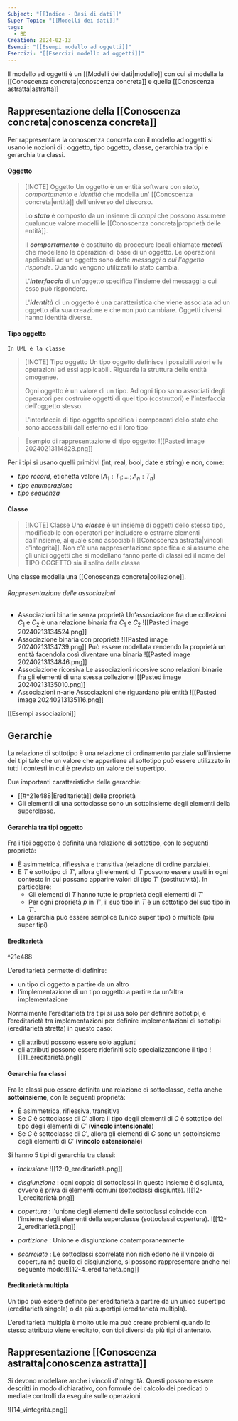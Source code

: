 ```yaml
---
Subject: "[[Indice - Basi di dati]]"
Super Topic: "[[Modelli dei dati]]"
tags:
  - BD
Creation: 2024-02-13
Esempi: "[[Esempi modello ad oggetti]]"
Esercizi: "[[Esercizi modello ad oggetti]]"
---
```

 Il modello ad oggetti è un [[Modelli dei dati|modello]] con cui si modella la [[Conoscenza concreta|conoscenza concreta]] e quella [[Conoscenza astratta|astratta]]

## Rappresentazione della [[Conoscenza concreta|conoscenza concreta]]

Per rappresentare la conoscenza concreta con il modello ad oggetti si usano le nozioni di : oggetto, tipo oggetto, classe, gerarchia tra tipi e gerarchia tra classi.


#### Oggetto
 
> [!NOTE] Oggetto
> Un oggetto è un entità software con _stato_, _comportamento_ e _identità_ che modella un' [[Conoscenza concreta|entità]] dell'universo del discorso.
> 
> Lo ___stato___ è composto da un insieme di _campi_ che possono assumere qualunque valore modelli le [[Conoscenza concreta|proprietà delle entità]].
> 
> Il ___comportamento___ è costituito da procedure locali chiamate ___metodi___ che modellano le operazioni di base di un oggetto. Le operazioni applicabili ad un oggetto sono dette _messaggi a cui l'oggetto risponde_. Quando vengono utilizzati lo stato cambia.
> 
> L'___interfaccia___ di un'oggetto specifica l'insieme dei messaggi a cui esso può rispondere.
> 
> L'___identità___ di un oggetto è una caratteristica che viene associata ad un oggetto alla sua creazione e che non può cambiare. Oggetti diversi hanno identità diverse. 


#### Tipo oggetto
	In UML è la classe

> [!NOTE] Tipo oggetto
> Un tipo oggetto definisce i possibili valori e le operazioni ad essi applicabili.
> Riguarda la struttura delle entità omogenee.
> 
> Ogni oggetto è un valore di un tipo. Ad ogni tipo sono associati degli operatori per costruire oggetti di quel tipo (costruttori) e l'interfaccia dell'oggetto stesso.
> 
> L'interfaccia di tipo oggetto specifica i componenti dello stato che sono accessibili dall'esterno ed il loro tipo

> Esempio di rappresentazione di tipo oggetto:
> ![[Pasted image 20240213114828.png]]

Per i tipi si usano quelli primitivi (int, real, bool, date e string) e non, come:
- _tipo record_, etichetta valore $[A_1:T_1; ... ; A_n:T_n]$
- _tipo enumerazione_ 
- _tipo sequenza_

#### Classe


> [!NOTE] Classe
> Una ___classe___ è un insieme di oggetti dello stesso tipo, modificabile con operatori per includere o estrarre elementi dall'insieme, al quale sono associabili [[Conoscenza astratta|vincoli d'integrità]].
	Non c'è una rappresentazione specifica e si assume che gli unici oggetti che si modellano fanno parte di classi ed il nome del TIPO OGGETTO sia il solito della classe

Una classe modella una [[Conoscenza concreta|collezione]].

###### Rappresentazione delle associazioni
- Associazioni binarie senza proprietà
	Un’associazione fra due collezioni $C_1$ e $C _2$ è una relazione binaria fra $C _1$ e $C_2$ 
	![[Pasted image 20240213134524.png]] 
- Associazione binaria con proprietà
	![[Pasted image 20240213134739.png]]
	Può essere modellata rendendo la proprietà un entità facendola così diventare una binaria 
	![[Pasted image 20240213134846.png]]
- Associazione ricorsiva
	Le associazioni ricorsive sono relazioni binarie fra gli elementi di una stessa collezione
	![[Pasted image 20240213135010.png]]
- Associazioni n-arie
	Associazioni che riguardano più entità
	![[Pasted image 20240213135116.png]]

[[Esempi associazioni]]
## Gerarchie

La relazione di sottotipo è una relazione di ordinamento parziale sull’insieme dei tipi tale che un valore che appartiene al sottotipo può essere utilizzato in tutti i contesti in cui è previsto un valore del supertipo.

Due importanti caratteristiche delle gerarchie:

- [[#^21e488|Ereditarietà]] delle proprietà
- Gli elementi di una sottoclasse sono un sottoinsieme degli elementi della superclasse.

#### Gerarchia tra tipi oggetto

Fra i tipi oggetto è definita una relazione di sottotipo, con le seguenti proprietà:

- È asimmetrica, riflessiva e transitiva (relazione di ordine parziale).
- E $T$ è sottotipo di $T'$, allora gli elementi di $T$ possono essere usati in ogni contesto in cui possano apparire valori di tipo $T'$ (sostitutività). In particolare:
    - Gli elementi di $T$ hanno tutte le proprietà degli elementi di $T'$
    - Per ogni proprietà $p$ in $T'$, il suo tipo in $T$ è un sottotipo del suo tipo in $T'$.
- La gerarchia può essere semplice (unico super tipo) o multipla (più super tipi)

#### Ereditarietà
^21e488

L’ereditarietà permette di definire:
- un tipo di oggetto a partire da un altro
- l’implementazione di un tipo oggetto a partire da un’altra implementazione

Normalmente l’ereditarietà tra tipi si usa solo per definire sottotipi, e l’ereditarietà tra implementazioni per definire implementazioni di sottotipi (ereditarietà stretta) in questo caso:
- gli attributi possono essere solo aggiunti
- gli attributi possono essere ridefiniti solo specializzandone il tipo
![[11_ereditarietà.png]]

#### Gerarchia fra classi
Fra le classi può essere definita una relazione di sottoclasse, detta anche **sottoinsieme**, con le seguenti proprietà:

- È asimmetrica, riflessiva, transitiva
- Se $C$ è sottoclasse di $C'$ allora il tipo degli elementi di $C$ è sottotipo del tipo degli elementi di $C'$ (**vincolo intensionale**)
- Se $C$ è sottoclasse di $C'$, allora gli elementi di $C$ sono un sottoinsieme degli elementi di $C'$ (**vincolo estensionale**)

Si hanno 5 tipi di gerarchia tra classi:

- _inclusione_
![[12-0_ereditarietà.png]]
- _disgiunzione_ : ogni coppia di sottoclassi in questo insieme è disgiunta, ovvero è priva di elementi comuni (sottoclassi disgiunte).
![[12-1_ereditarietà.png]]

- _copertura_ : l'unione degli elementi delle sottoclassi coincide con l’insieme degli elementi della superclasse (sottoclassi copertura).
![[12-2_ereditarietà.png]]
- _partizione_ : Unione e disgiunzione contemporaneamente
 

- _scorrelate_ : Le sottoclassi scorrelate non richiedono né il vincolo di copertura né quello di disgiunzione, si possono rappresentare anche nel seguente modo:![[12-4_ereditarietà.png]]

#### Ereditarietà multipla
Un tipo può essere definito per ereditarietà a partire da un unico supertipo (ereditarietà singola) o da più supertipi (ereditarietà multipla).

L’ereditarietà multipla è molto utile ma può creare problemi quando lo stesso attributo viene ereditato, con tipi diversi da più tipi di antenato.


## Rappresentazione [[Conoscenza astratta|conoscenza astratta]]

Si devono modellare anche i vincoli d'integrità. Questi possono essere descritti in modo dichiarativo, con formule del calcolo dei predicati o mediate controlli da eseguire sulle operazioni.

![[14_vintegrità.png]]
